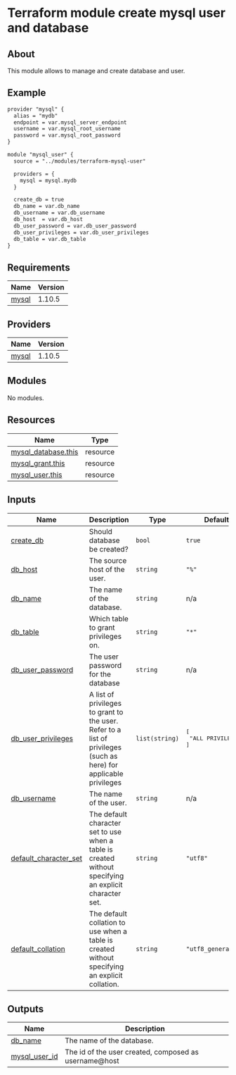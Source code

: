 # Terraform module create mysql user and database

## About

This module allows to manage and create database and user.

## Example

```txt
provider "mysql" {
  alias = "mydb"
  endpoint = var.mysql_server_endpoint
  username = var.mysql_root_username
  password = var.mysql_root_password
}

module "mysql_user" {
  source = "../modules/terraform-mysql-user"

  providers = {
    mysql = mysql.mydb
  }

  create_db = true
  db_name = var.db_name
  db_username = var.db_username
  db_host  = var.db_host
  db_user_password = var.db_user_password
  db_user_privileges = var.db_user_privileges
  db_table = var.db_table
}
```

## Requirements

| Name | Version |
|------|---------|
| <a name="requirement_mysql"></a> [mysql](#requirement\_mysql) | 1.10.5 |

## Providers

| Name | Version |
|------|---------|
| <a name="provider_mysql"></a> [mysql](#provider\_mysql) | 1.10.5 |

## Modules

No modules.

## Resources

| Name | Type |
|------|------|
| [mysql_database.this](https://registry.terraform.io/providers/winebarrel/mysql/1.10.5/docs/resources/database) | resource |
| [mysql_grant.this](https://registry.terraform.io/providers/winebarrel/mysql/1.10.5/docs/resources/grant) | resource |
| [mysql_user.this](https://registry.terraform.io/providers/winebarrel/mysql/1.10.5/docs/resources/user) | resource |

## Inputs

| Name | Description | Type | Default | Required |
|------|-------------|------|---------|:--------:|
| <a name="input_create_db"></a> [create\_db](#input\_create\_db) | Should database be created? | `bool` | `true` | no |
| <a name="input_db_host"></a> [db\_host](#input\_db\_host) | The source host of the user. | `string` | `"%"` | no |
| <a name="input_db_name"></a> [db\_name](#input\_db\_name) | The name of the database. | `string` | n/a | yes |
| <a name="input_db_table"></a> [db\_table](#input\_db\_table) | Which table to grant privileges on. | `string` | `"*"` | no |
| <a name="input_db_user_password"></a> [db\_user\_password](#input\_db\_user\_password) | The user password for the database | `string` | n/a | yes |
| <a name="input_db_user_privileges"></a> [db\_user\_privileges](#input\_db\_user\_privileges) | A list of privileges to grant to the user. Refer to a list of privileges (such as here) for applicable privileges | `list(string)` | <pre>[<br>  "ALL PRIVILEGES"<br>]</pre> | no |
| <a name="input_db_username"></a> [db\_username](#input\_db\_username) | The name of the user. | `string` | n/a | yes |
| <a name="input_default_character_set"></a> [default\_character\_set](#input\_default\_character\_set) | The default character set to use when a table is created without specifying an explicit character set. | `string` | `"utf8"` | no |
| <a name="input_default_collation"></a> [default\_collation](#input\_default\_collation) | The default collation to use when a table is created without specifying an explicit collation. | `string` | `"utf8_general_ci"` | no |

## Outputs

| Name | Description |
|------|-------------|
| <a name="output_db_name"></a> [db\_name](#output\_db\_name) | The name of the database. |
| <a name="output_mysql_user_id"></a> [mysql\_user\_id](#output\_mysql\_user\_id) | The id of the user created, composed as username@host |
